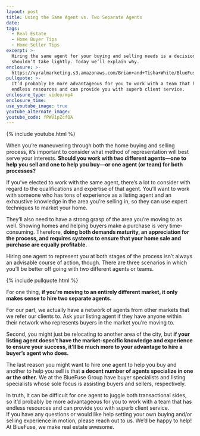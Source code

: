 ```yaml
---
layout: post
title: Using the Same Agent vs. Two Separate Agents
date:
tags:
  - Real Estate
  - Home Buyer Tips
  - Home Seller Tips
excerpt: >-
  Hiring the same agent for your buying and selling needs is a decision you
  shouldn’t take lightly. Today we’ll explain why.
enclosure: >-
  https://vyralmarketing.s3.amazonaws.com/Brian+and+Tisha+White/BlueFuse+Realty-+Should+I+Use+the+Same+Agent+to+Both+Buy+and+Sell+a+Home_.mp4
pullquote: >-
  It’d probably be more advantageous for you to work with a team that has
  endless resources and can provide you with superb client service.
enclosure_type: video/mp4
enclosure_time:
use_youtube_image: true
youtube_alternate_image:
youtube_code: fPWV1pZcfQA
---
```


{% include youtube.html %}

When you’re maneuvering through both the home buying and selling process, it’s important to consider what method of representation will best serve your interests. **Should you work with two different agents—one to help you sell and one to help you buy—or one agent (or team) for both processes?&nbsp;**

If you’ve elected to work with the same agent, there’s a lot to consider with regard to the qualifications and expertise of that agent. You’ll want to work with someone who has tons of experience as a listing agent and an exhaustive knowledge in the area you’re selling in, so they can use expert techniques to market your home. &nbsp; &nbsp;

They’ll also need to have a strong grasp of the area you’re moving to as well. Showing homes and helping buyers make a purchase is very time-consuming. Therefore, **doing both demands maturity, an appreciation for the process, and requires systems to ensure that your home sale and purchase are equally profitable.&nbsp;**

Hiring one agent to represent you at both stages of the process isn’t always an advisable course of action, though. There are three scenarios in which you’ll be better off going with two different agents or teams.

{% include pullquote.html %}

For one thing, **if you’re moving to an entirely different market, it only makes sense to hire two separate agents.&nbsp;**

For our part, we actually have a network of agents from other markets that we refer our clients to. Ask your listing agent if they have anyone within their network who represents buyers in the market you’re moving to.&nbsp;

Second, you might just be relocating to another area of the city, but **if your listing agent doesn’t have the market-specific knowledge and experience to ensure your success, it’ll be much more to your advantage to hire a buyer’s agent who does.&nbsp;**

The last reason you might want to hire one agent to help you buy and another to help you sell is that **a decent number of agents specialize in one or the other.** We at the BlueFuse Group have buyer specialists and listing specialists whose sole focus is assisting buyers and sellers, respectively.&nbsp;

In truth, it can be difficult for one agent to juggle both transactional sides, so it’d probably be more advantageous for you to work with a team that has endless resources and can provide you with superb client service.&nbsp;<br>If you have any questions or would like help setting your own buying and/or selling experience in motion, please reach out to us. We’d be happy to help\! At BlueFuse, we make real estate awesome. &nbsp;&nbsp;